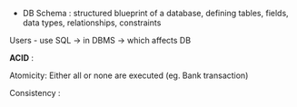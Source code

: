 - DB Schema : structured blueprint of a database, defining tables, fields, data types, relationships, constraints

Users - use SQL -> in DBMS -> which affects DB

**ACID** :

Atomicity: Either all or none are executed (eg. Bank transaction)

Consistency :
